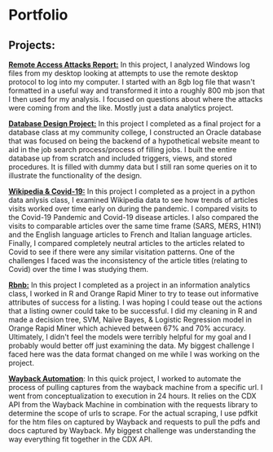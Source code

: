 # Portfolio

## Projects:
**[Remote Access Attacks Report:](https://github.com/kyleashburn/remote_access_attacks)**
In this project, I analyzed Windows log files from my desktop looking at attempts to use the remote desktop protocol to log into my computer. I started with an 8gb log file that wasn't formatted in a useful way and transformed it into a roughly 800 mb json that I then used for my analysis. I focused on questions about where the attacks were coming from and the like. Mostly just a data analytics project.

**[Database Design Project:](https://github.com/kyleashburn/Database-Project---Sinclair)**
In this project I completed as a final project for a database class at my community college, I constructed an Oracle database that was focused on being the backend of a hypothetical website meant to aid in the job search process/process of filling jobs. I built the entire database up from scratch and included triggers, views, and stored procedures. It is filled with dummy data but I still ran some queries on it to illustrate the functionality of the design.


**[Wikipedia & Covid-19:](https://github.com/kyleashburn/Wikipedia-Covid)**
In this project I completed as a project in a python data anlysis class, I examined Wikipedia data to see how trends of articles visits worked over time early on during the pandemic. I compared visits to the Covid-19 Pandemic and Covid-19 disease articles. I also compared the visits to comparable articles over the same time frame (SARS, MERS, H1N1) and the English language articles to French and Italian language articles. Finally, I compared completely neutral articles to the articles related to Covid to see if there were any similar visitation patterns. One of the challenges I faced was the inconsistency of the article titles (relating to Covid) over the time I was studying them. 

**[Rbnb:](https://github.com/kyleashburn/Rbnb)**
In this project I completed as a project in an information analytics class, I worked in R and Orange Rapid Miner to try to tease out informative attributes of success for a listing. I was hoping I could tease out the actions that a listing owner could take to be successful. I did my cleaning in R and made a decision tree, SVM, Naïve Bayes, & Logistic Regression model in Orange Rapid Miner which achieved between 67% and 70% accuracy. Ultimately, I didn't feel the models were terribly helpful for my goal and I probably would better off just examining the data. My biggest challenge I faced here was the data format changed on me while I was working on the project. 

**[Wayback Automation](https://github.com/kyleashburn/Wayback_scraping)**: In this quick project, I worked to automate the process of pulling captures from the wayback machine from a specific url. I went from conceptualization to execution in 24 hours. 
It relies on the CDX API from the Wayback Machine in combination with the requests library to determine the scope of urls to scrape. For the actual scraping, I use pdfkit for the htm files on captured by Wayback and requests to pull the pdfs and docs captured by Wayback. My biggest challenge was understanding the way everything fit together in the CDX API.
